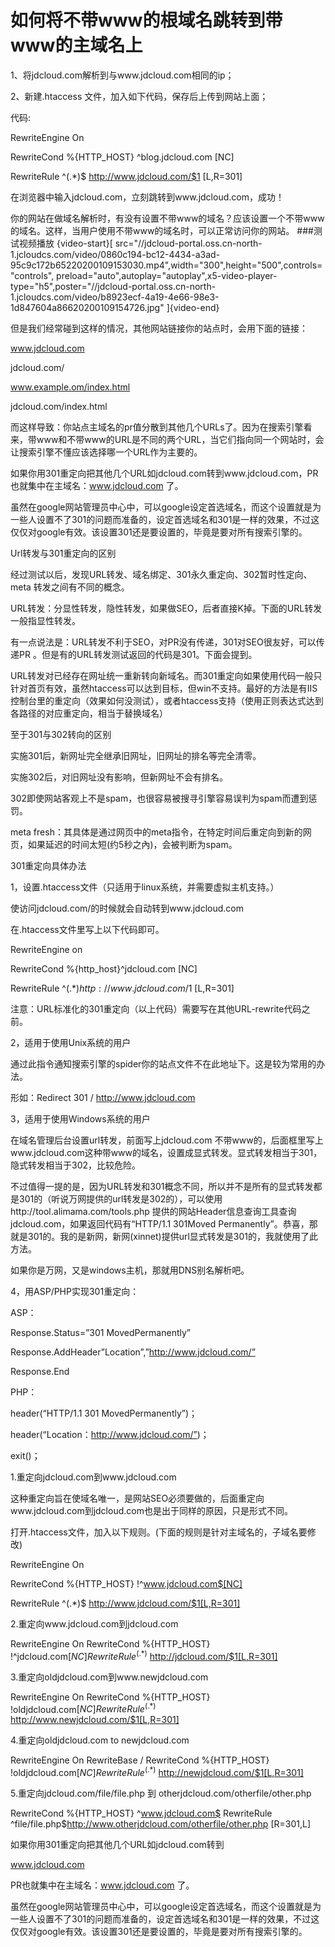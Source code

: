 # 如何将不带www的根域名跳转到带www的主域名上

1、将jdcloud.com解析到与www.jdcloud.com相同的ip；

2、新建.htaccess 文件，加入如下代码，保存后上传到网站上面；

代码:

RewriteEngine On

RewriteCond %{HTTP_HOST} ^blog.jdcloud.com [NC]

RewriteRule ^(.*)$ http://www.jdcloud.com/$1 [L,R=301]

在浏览器中输入jdcloud.com，立刻跳转到www.jdcloud.com，成功！

你的网站在做域名解析时，有没有设置不带www的域名？应该设置一个不带www的域名。这样，当用户使用不带www的域名时，可以正常访问你的网站。
###测试视频播放
{video-start}[ src="//jdcloud-portal.oss.cn-north-1.jcloudcs.com/video/0860c194-bc12-4434-a3ad-95c9c172b65220200109153030.mp4",width="300",height="500",controls="controls", preload="auto",autoplay="autoplay",x5-video-player-type="h5",poster="//jdcloud-portal.oss.cn-north-1.jcloudcs.com/video/b8923ecf-4a19-4e66-98e3-1d847604a86620200109154726.jpg" ]{video-end}

但是我们经常碰到这样的情况，其他网站链接你的站点时，会用下面的链接：

www.jdcloud.com

jdcloud.com/

www.example.om/index.html

jdcloud.com/index.html

而这样导致：你站点主域名的pr值分散到其他几个URLs了。因为在搜索引擎看来，带www和不带www的URL是不同的两个URL，当它们指向同一个网站时，会让搜索引擎不懂应该选择哪一个URL作为主要的。

如果你用301重定向把其他几个URL如jdcloud.com转到www.jdcloud.com，PR也就集中在主域名：www.jdcloud.com 了。

虽然在google网站管理员中心中，可以google设定首选域名，而这个设置就是为一些人设置不了301的问题而准备的，设定首选域名和301是一样的效果，不过这仅仅对google有效。该设置301还是要设置的，毕竟是要对所有搜索引擎的。

Url转发与301重定向的区别

经过测试以后，发现URL转发、域名绑定、301永久重定向、302暂时性定向、meta 转发之间有不同的概念。

URL转发：分显性转发，隐性转发，如果做SEO，后者直接K掉。下面的URL转发一般指显性转发。

有一点说法是：URL转发不利于SEO，对PR没有传递，301对SEO很友好，可以传递PR 。但是有的URL转发测试返回的代码是301。下面会提到。

URL转发对已经存在网址统一重新转向新域名。而301重定向如果使用代码一般只针对首页有效，虽然htaccess可以达到目标，但win不支持。最好的方法是有IIS控制台里的重定向（效果如何没测试），或者htaccess支持（使用正则表达式达到各路径的对应重定向，相当于替换域名）

至于301与302转向的区别

实施301后，新网址完全继承旧网址，旧网址的排名等完全清零。

实施302后，对旧网址没有影响，但新网址不会有排名。

302即使网站客观上不是spam，也很容易被搜寻引擎容易误判为spam而遭到惩罚。

meta fresh：其具体是通过网页中的meta指令，在特定时间后重定向到新的网页，如果延迟的时间太短(约5秒之內)，会被判断为spam。

301重定向具体办法

1，设置.htaccess文件（只适用于linux系统，并需要虚拟主机支持。）

使访问jdcloud.com/的时候就会自动转到www.jdcloud.com

在.htaccess文件里写上以下代码即可。

RewriteEngine on

RewriteCond %{http_host}^jdcloud.com [NC]

RewriteRule ^(.*)$http://www.jdcloud.com/$1 [L,R=301]

注意：URL标准化的301重定向（以上代码）需要写在其他URL-rewrite代码之前。

2，适用于使用Unix系统的用户

通过此指令通知搜索引擎的spider你的站点文件不在此地址下。这是较为常用的办法。

形如：Redirect 301 / http://www.jdcloud.com

3，适用于使用Windows系统的用户

在域名管理后台设置url转发，前面写上jdcloud.com 不带www的，后面框里写上www.jdcloud.com这种带www的域名，设置成显式转发。显式转发相当于301，隐式转发相当于302，比较危险。

不过值得一提的是，因为URL转发和301概念不同，所以并不是所有的显式转发都是301的（听说万网提供的url转发是302的），可以使用http://tool.alimama.com/tools.php 提供的网站Header信息查询工具查询jdcloud.com，如果返回代码有“HTTP/1.1 301Moved Permanently”。恭喜，那就是301的。我的是新网，新网(xinnet)提供url显式转发是301的，我就使用了此方法。

如果你是万网，又是windows主机，那就用DNS别名解析吧。

4，用ASP/PHP实现301重定向：

ASP：

Response.Status=”301 MovedPermanently”

Response.AddHeader”Location”,”http://www.jdcloud.com/”

Response.End

PHP：

header(“HTTP/1.1 301 MovedPermanently”)；

header(“Location：http://www.jdcloud.com/”)；

exit()；

1.重定向jdcloud.com到www.jdcloud.com

这种重定向旨在使域名唯一，是网站SEO必须要做的，后面重定向www.jdcloud.com到jdcloud.com也是出于同样的原因，只是形式不同。

打开.htaccess文件，加入以下规则。(下面的规则是针对主域名的，子域名要修改)

RewriteEngine On

RewriteCond %{HTTP_HOST} !^www.jdcloud.com$[NC]

RewriteRule ^(.*)$ http://www.jdcloud.com/$1[L,R=301]

2.重定向www.jdcloud.com到jdcloud.com

RewriteEngine On RewriteCond %{HTTP_HOST} !^jdcloud.com$[NC] RewriteRule ^(.*)$ http://jdcloud.com/$1[L,R=301]

3.重定向oldjdcloud.com到www.newjdcloud.com

RewriteEngine On RewriteCond %{HTTP_HOST} !oldjdcloud.com$[NC] RewriteRule ^(.*)$ http://www.newjdcloud.com/$1[L,R=301]

4.重定向oldjdcloud.com to newjdcloud.com

RewriteEngine On RewriteBase / RewriteCond %{HTTP_HOST} !oldjdcloud.com$[NC] RewriteRule ^(.*)$ http://newjdcloud.com/$1[L,R=301]

5.重定向jdcloud.com/file/file.php 到 otherjdcloud.com/otherfile/other.php

RewriteCond %{HTTP_HOST} ^www.jdcloud.com$ RewriteRule ^file/file.php$http://www.otherjdcloud.com/otherfile/other.php [R=301,L]

如果你用301重定向把其他几个URL如jdcloud.com转到

www.jdcloud.com

PR也就集中在主域名：www.jdcloud.com 了。

虽然在google网站管理员中心中，可以google设定首选域名，而这个设置就是为一些人设置不了301的问题而准备的，设定首选域名和301是一样的效果，不过这仅仅对google有效。该设置301还是要设置的，毕竟是要对所有搜索引擎的。


